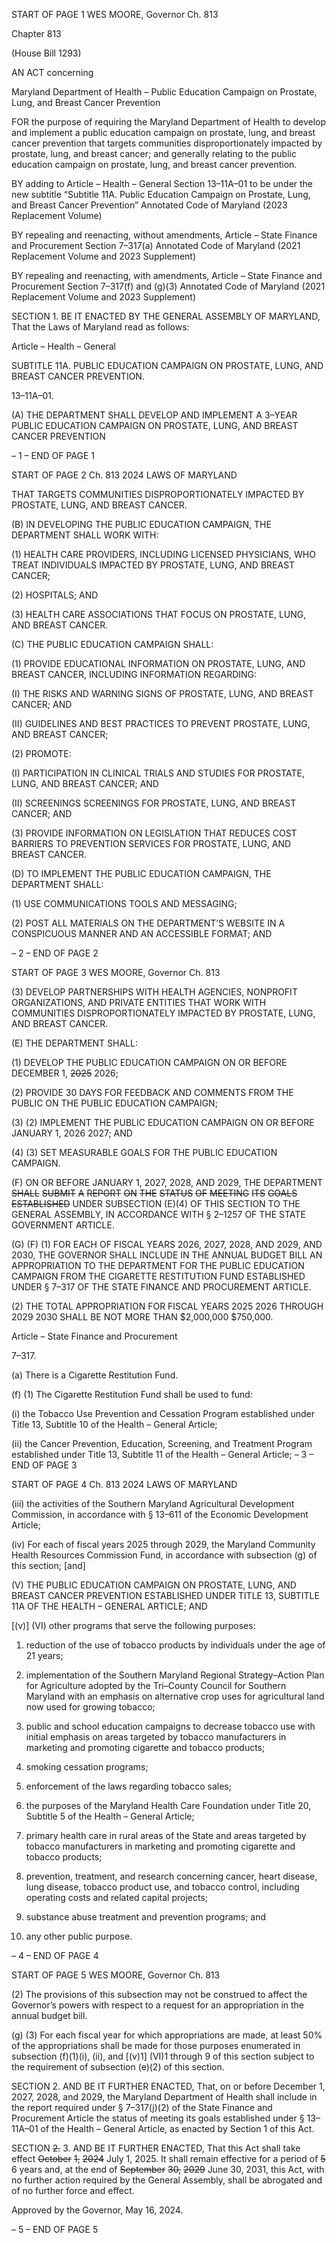 START OF PAGE 1
WES MOORE, Governor Ch. 813

Chapter 813

(House Bill 1293)

AN ACT concerning

Maryland Department of Health – Public Education Campaign on Prostate,
Lung, and Breast Cancer Prevention

FOR the purpose of requiring the Maryland Department of Health to develop and
implement a public education campaign on prostate, lung, and breast cancer
prevention that targets communities disproportionately impacted by prostate, lung,
and breast cancer; and generally relating to the public education campaign on
prostate, lung, and breast cancer prevention.

BY adding to
Article – Health – General
Section 13–11A–01 to be under the new subtitle “Subtitle 11A. Public Education
Campaign on Prostate, Lung, and Breast Cancer Prevention”
Annotated Code of Maryland
(2023 Replacement Volume)

BY repealing and reenacting, without amendments,
Article – State Finance and Procurement
Section 7–317(a)
Annotated Code of Maryland
(2021 Replacement Volume and 2023 Supplement)

BY repealing and reenacting, with amendments,
Article – State Finance and Procurement
Section 7–317(f) and (g)(3)
Annotated Code of Maryland
(2021 Replacement Volume and 2023 Supplement)

SECTION 1. BE IT ENACTED BY THE GENERAL ASSEMBLY OF MARYLAND,
That the Laws of Maryland read as follows:

Article – Health – General

SUBTITLE 11A. PUBLIC EDUCATION CAMPAIGN ON PROSTATE, LUNG, AND
BREAST CANCER PREVENTION.

13–11A–01.

(A) THE DEPARTMENT SHALL DEVELOP AND IMPLEMENT A 3–YEAR PUBLIC
EDUCATION CAMPAIGN ON PROSTATE, LUNG, AND BREAST CANCER PREVENTION

– 1 –
END OF PAGE 1

START OF PAGE 2
Ch. 813 2024 LAWS OF MARYLAND

THAT TARGETS COMMUNITIES DISPROPORTIONATELY IMPACTED BY PROSTATE,
LUNG, AND BREAST CANCER.

(B) IN DEVELOPING THE PUBLIC EDUCATION CAMPAIGN, THE
DEPARTMENT SHALL WORK WITH:

(1) HEALTH CARE PROVIDERS, INCLUDING LICENSED PHYSICIANS,
WHO TREAT INDIVIDUALS IMPACTED BY PROSTATE, LUNG, AND BREAST CANCER;

(2) HOSPITALS; AND

(3) HEALTH CARE ASSOCIATIONS THAT FOCUS ON PROSTATE, LUNG,
AND BREAST CANCER.

(C) THE PUBLIC EDUCATION CAMPAIGN SHALL:

(1) PROVIDE EDUCATIONAL INFORMATION ON PROSTATE, LUNG, AND
BREAST CANCER, INCLUDING INFORMATION REGARDING:

(I) THE RISKS AND WARNING SIGNS OF PROSTATE, LUNG, AND
BREAST CANCER; AND

(II) GUIDELINES AND BEST PRACTICES TO PREVENT PROSTATE,
LUNG, AND BREAST CANCER;

(2) PROMOTE:

(I) PARTICIPATION IN CLINICAL TRIALS AND STUDIES FOR
PROSTATE, LUNG, AND BREAST CANCER; AND

(II) SCREENINGS SCREENINGS FOR PROSTATE, LUNG, AND
BREAST CANCER; AND

(3) PROVIDE INFORMATION ON LEGISLATION THAT REDUCES COST
BARRIERS TO PREVENTION SERVICES FOR PROSTATE, LUNG, AND BREAST CANCER.

(D) TO IMPLEMENT THE PUBLIC EDUCATION CAMPAIGN, THE DEPARTMENT
SHALL:

(1) USE COMMUNICATIONS TOOLS AND MESSAGING;

(2) POST ALL MATERIALS ON THE DEPARTMENT’S WEBSITE IN A
CONSPICUOUS MANNER AND AN ACCESSIBLE FORMAT; AND

– 2 –
END OF PAGE 2

START OF PAGE 3
WES MOORE, Governor Ch. 813

(3) DEVELOP PARTNERSHIPS WITH HEALTH AGENCIES, NONPROFIT
ORGANIZATIONS, AND PRIVATE ENTITIES THAT WORK WITH COMMUNITIES
DISPROPORTIONATELY IMPACTED BY PROSTATE, LUNG, AND BREAST CANCER.

(E) THE DEPARTMENT SHALL:

(1) DEVELOP THE PUBLIC EDUCATION CAMPAIGN ON OR BEFORE
DECEMBER 1, ~~2025~~ 2026;

(2) PROVIDE 30 DAYS FOR FEEDBACK AND COMMENTS FROM THE
PUBLIC ON THE PUBLIC EDUCATION CAMPAIGN;

(3) (2) IMPLEMENT THE PUBLIC EDUCATION CAMPAIGN ON OR
BEFORE JANUARY 1, 2026 2027; AND

(4) (3) SET MEASURABLE GOALS FOR THE PUBLIC EDUCATION
CAMPAIGN.

(F) ON OR BEFORE JANUARY 1, 2027, 2028, AND 2029, THE DEPARTMENT
~~SHALL~~ ~~SUBMIT~~ ~~A~~ ~~REPORT~~ ~~ON~~ ~~THE~~ ~~STATUS~~ ~~OF~~ ~~MEETING~~ ~~ITS~~ ~~GOALS~~ ~~ESTABLISHED~~
UNDER SUBSECTION (E)(4) OF THIS SECTION TO THE GENERAL ASSEMBLY, IN
ACCORDANCE WITH § 2–1257 OF THE STATE GOVERNMENT ARTICLE.

(G) (F) (1) FOR EACH OF FISCAL YEARS 2026, 2027, 2028, AND 2029,
AND 2030, THE GOVERNOR SHALL INCLUDE IN THE ANNUAL BUDGET BILL AN
APPROPRIATION TO THE DEPARTMENT FOR THE PUBLIC EDUCATION CAMPAIGN
FROM THE CIGARETTE RESTITUTION FUND ESTABLISHED UNDER § 7–317 OF THE
STATE FINANCE AND PROCUREMENT ARTICLE.

(2) THE TOTAL APPROPRIATION FOR FISCAL YEARS 2025 2026
THROUGH 2029 2030 SHALL BE NOT MORE THAN $2,000,000 $750,000.

Article – State Finance and Procurement

7–317.

(a) There is a Cigarette Restitution Fund.

(f) (1) The Cigarette Restitution Fund shall be used to fund:

(i) the Tobacco Use Prevention and Cessation Program established
under Title 13, Subtitle 10 of the Health – General Article;

(ii) the Cancer Prevention, Education, Screening, and Treatment
Program established under Title 13, Subtitle 11 of the Health – General Article;
– 3 –
END OF PAGE 3

START OF PAGE 4
Ch. 813 2024 LAWS OF MARYLAND

(iii) the activities of the Southern Maryland Agricultural
Development Commission, in accordance with § 13–611 of the Economic Development
Article;

(iv) For each of fiscal years 2025 through 2029, the Maryland
Community Health Resources Commission Fund, in accordance with subsection (g) of this
section; [and]

(V) THE PUBLIC EDUCATION CAMPAIGN ON PROSTATE, LUNG,
AND BREAST CANCER PREVENTION ESTABLISHED UNDER TITLE 13, SUBTITLE 11A
OF THE HEALTH – GENERAL ARTICLE; AND

[(v)] (VI) other programs that serve the following purposes:

1. reduction of the use of tobacco products by individuals
under the age of 21 years;

2. implementation of the Southern Maryland Regional
Strategy–Action Plan for Agriculture adopted by the Tri–County Council for Southern
Maryland with an emphasis on alternative crop uses for agricultural land now used for
growing tobacco;

3. public and school education campaigns to decrease tobacco
use with initial emphasis on areas targeted by tobacco manufacturers in marketing and
promoting cigarette and tobacco products;

4. smoking cessation programs;

5. enforcement of the laws regarding tobacco sales;

6. the purposes of the Maryland Health Care Foundation
under Title 20, Subtitle 5 of the Health – General Article;

7. primary health care in rural areas of the State and areas
targeted by tobacco manufacturers in marketing and promoting cigarette and tobacco
products;

8. prevention, treatment, and research concerning cancer,
heart disease, lung disease, tobacco product use, and tobacco control, including operating
costs and related capital projects;

9. substance abuse treatment and prevention programs; and

10. any other public purpose.

– 4 –
END OF PAGE 4

START OF PAGE 5
WES MOORE, Governor Ch. 813

(2) The provisions of this subsection may not be construed to affect the
Governor’s powers with respect to a request for an appropriation in the annual budget bill.

(g) (3) For each fiscal year for which appropriations are made, at least 50% of
the appropriations shall be made for those purposes enumerated in subsection (f)(1)(i), (ii),
and [(v)1] (VI)1 through 9 of this section subject to the requirement of subsection (e)(2) of
this section.

SECTION 2. AND BE IT FURTHER ENACTED, That, on or before December 1,
2027, 2028, and 2029, the Maryland Department of Health shall include in the report
required under § 7–317(j)(2) of the State Finance and Procurement Article the status of
meeting its goals established under § 13–11A–01 of the Health – General Article, as enacted
by Section 1 of this Act.

SECTION ~~2.~~ 3. AND BE IT FURTHER ENACTED, That this Act shall take effect
~~October~~ ~~1,~~ ~~2024~~ July 1, 2025. It shall remain effective for a period of ~~5~~ 6 years and, at the
end of ~~September~~ ~~30,~~ ~~2029~~ June 30, 2031, this Act, with no further action required by the
General Assembly, shall be abrogated and of no further force and effect.

Approved by the Governor, May 16, 2024.

– 5 –
END OF PAGE 5
